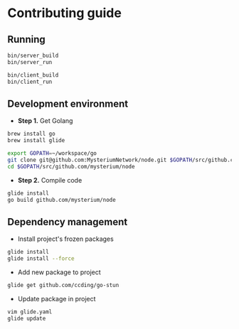 # Contributing guide

Running
------------
``` bash
bin/server_build
bin/server_run

bin/client_build
bin/client_run
```

Development environment
------------

* **Step 1.** Get Golang
```bash
brew install go
brew install glide

export GOPATH=~/workspace/go
git clone git@github.com:MysteriumNetwork/node.git $GOPATH/src/github.com/mysterium/node
cd $GOPATH/src/github.com/mysterium/node
```

* **Step 2.** Compile code
```bash
glide install
go build github.com/mysterium/node
```

Dependency management
------------
* Install project's frozen packages
```bash
glide install
glide install --force
```

* Add new package to project
```bash
glide get github.com/ccding/go-stun
```

* Update package in project
```bash
vim glide.yaml
glide update 
```
